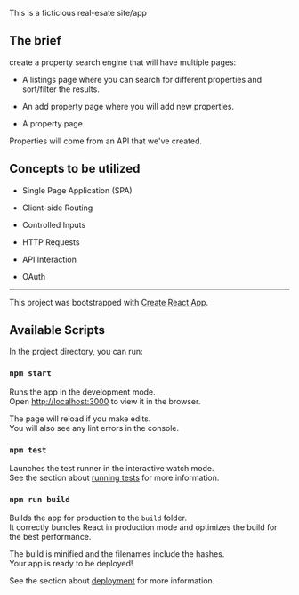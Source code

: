 This is a ficticious real-esate site/app

## The brief

create a property search engine that will have multiple pages:

- A listings page where you can search for different properties and sort/filter the results.

- An add property page where you will add new properties.

- A property page.

Properties will come from an API that we've created.


## Concepts to be utilized

- Single Page Application (SPA)

- Client-side Routing

- Controlled Inputs

- HTTP Requests

- API Interaction

- OAuth

--------

This project was bootstrapped with [Create React App](https://github.com/facebook/create-react-app).

## Available Scripts

In the project directory, you can run:

### `npm start`

Runs the app in the development mode.<br />
Open [http://localhost:3000](http://localhost:3000) to view it in the browser.

The page will reload if you make edits.<br />
You will also see any lint errors in the console.

### `npm test`

Launches the test runner in the interactive watch mode.<br />
See the section about [running tests](https://facebook.github.io/create-react-app/docs/running-tests) for more information.

### `npm run build`

Builds the app for production to the `build` folder.<br />
It correctly bundles React in production mode and optimizes the build for the best performance.

The build is minified and the filenames include the hashes.<br />
Your app is ready to be deployed!

See the section about [deployment](https://facebook.github.io/create-react-app/docs/deployment) for more information.
